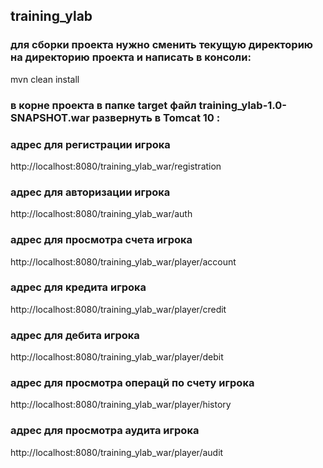 ## training_ylab<br>
### для сборки проекта нужно сменить текущую директорию на директорию проекта и написать в консоли: <br>
mvn clean install<br>
### в корне проекта в папке target файл training_ylab-1.0-SNAPSHOT.war развернуть в Tomcat 10 :<br>
### адрес для регистрации игрока <br>
http://localhost:8080/training_ylab_war/registration <br>

### адрес для авторизации игрока <br>
http://localhost:8080/training_ylab_war/auth <br>

### адрес для просмотра счета игрока <br>
http://localhost:8080/training_ylab_war/player/account <br>

### адрес для кредита игрока <br>
http://localhost:8080/training_ylab_war/player/credit <br>

### адрес для дебита игрока <br>
http://localhost:8080/training_ylab_war/player/debit <br>

### адрес для просмотра операцй по счету игрока <br>
http://localhost:8080/training_ylab_war/player/history <br>

### адрес для просмотра аудита игрока <br>
http://localhost:8080/training_ylab_war/player/audit <br>

